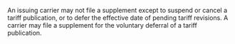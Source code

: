 An issuing carrier may not file a supplement except to suspend or cancel a tariff publication, or to defer the effective date of pending tariff revisions. A carrier may file a supplement for the voluntary deferral of a tariff publication.

